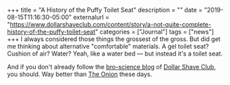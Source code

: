 +++
title = "A History of the Puffy Toilet Seat"
description = ""
date = "2019-08-15T11:16:30-05:00"
externalurl = "https://www.dollarshaveclub.com/content/story/a-not-quite-complete-history-of-the-puffy-toilet-seat"
categories = ["Journal"]
tags = ["news"]
+++
I always considered those things the grossest of the gross. But did get me thinking about alternative "comfortable" materials. A gel toilet seat? Cushion of air? Water? Yeah, like a water bed — but instead it's a toilet seat.

And if you don't already follow the [bro-science blog](https://www.dollarshaveclub.com/content/) of [Dollar Shave Club](https://www.dollarshaveclub.com/), you should. Way better than [The Onion](http://theonion.com/) these days.
